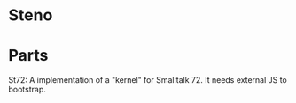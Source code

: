 # Steno
# Parts
St72:
A implementation of a "kernel" for Smalltalk 72.
It needs external JS to bootstrap.